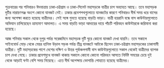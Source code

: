শুক্রবারের পর শনিবারও ঈদযাত্রায় ঢাকা-চট্টগ্রাম ও ঢাকা-সিলেট মহাসড়কে যাত্রীর চাপ অব্যাহত আছে। তবে মহাসড়ক দুটির নারায়ণগঞ্জ অংশে কোনো যানজট নেই। ঢাকার প্রবেশপথগুলোতে যানজটের কারণে শনিবারও দীর্ঘ সময় ধরে বাসের জন্য অপেক্ষা করতে হয়েছে যাত্রীদের। সেই সঙ্গে গুনতে হয়েছে বাড়তি ভাড়া। যাত্রী হয়রানি বন্ধে বাস কাউন্টারগুলোতে অভিযান চালিয়েছেন ভ্রাম্যমাণ আদালত। এ সময় বাড়তি ভাড়া আদায়ের দায়ে পাঁচটি পরিবহন কাউন্টারকে জরিমানা করা হয়েছে।

আজ শনিবার সকাল থেকে দুপুর পর্যন্ত সরেজমিনে মহাসড়ক দুটি ঘুরে কোনো যানজট দেখা যায়নি। তবে সকালে সাইনবোর্ড মোড় থেকে মেয়র হানিফ উড়াল সড়ক পর্যন্ত তীব্র যানজটে আটকে ছিলেন ঢাকা-চট্টগ্রাম মহাসড়কের ঢাকাগামী যাত্রীরা। দুটি মহাসড়কের পাশে দেশের দক্ষিণ ও উত্তর পূর্বাঞ্চলগামী বাস কাউন্টারগুলোতে সকাল থেকেই যাত্রীদের ব্যাপক চাপ দেখা গেছে। ঢাকার প্রবেশমুখে যানজট থাকায় সকালে কোনো কোনো পরিবহন আসতে নির্দিষ্ট সময়ের চেয়ে দুই থেকে আড়াই ঘণ্টা বেশি সময় নিয়েছে। এতে দীর্ঘ অপেক্ষায় ভোগান্তি পোহাতে হয়েছে যাত্রীদের।

